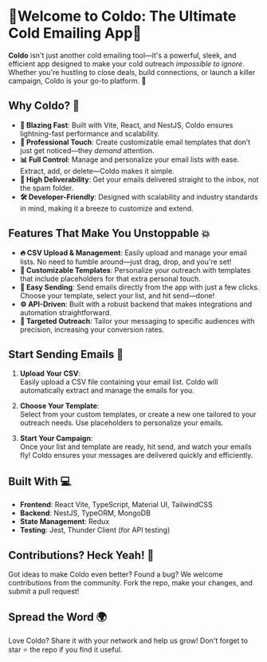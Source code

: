 # 🌟Welcome to Coldo: The Ultimate Cold Emailing App🌟

**Coldo** isn't just another cold emailing tool—it's a powerful, sleek, and efficient app designed to make your cold outreach *impossible to ignore*. Whether you're hustling to close deals, build connections, or launch a killer campaign, Coldo is your go-to platform. 🚀

<!-- ![Coldo Logo](path/to/logo.png) -->

## Why Coldo? 🤔

- **🚀 Blazing Fast**: Built with Vite, React, and NestJS, Coldo ensures lightning-fast performance and scalability.
- **💼 Professional Touch**: Create customizable email templates that don’t just get noticed—they *demand* attention.
- **📊 Full Control**: Manage and personalize your email lists with ease. Extract, add, or delete—Coldo makes it simple.
- **💌 High Deliverability**: Get your emails delivered straight to the inbox, not the spam folder.
- **🛠️ Developer-Friendly**: Designed with scalability and industry standards in mind, making it a breeze to customize and extend.

## Features That Make You Unstoppable 💥

- **🔥 CSV Upload & Management**: Easily upload and manage your email lists. No need to fumble around—just drag, drop, and you're set!
- **🎨 Customizable Templates**: Personalize your outreach with templates that include placeholders for that extra personal touch.
- **📧 Easy Sending**: Send emails directly from the app with just a few clicks. Choose your template, select your list, and hit send—done!
- **⚙️ API-Driven**: Built with a robust backend that makes integrations and automation straightforward.
- **🎯 Targeted Outreach**: Tailor your messaging to specific audiences with precision, increasing your conversion rates.

## Start Sending Emails 💌

1. **Upload Your CSV**:  
   Easily upload a CSV file containing your email list. Coldo will automatically extract and manage the emails for you.

2. **Choose Your Template**:  
   Select from your custom templates, or create a new one tailored to your outreach needs. Use placeholders to personalize your emails.

3. **Start Your Campaign**:  
   Once your list and template are ready, hit send, and watch your emails fly! Coldo ensures your messages are delivered quickly and efficiently.

## Built With 💻

- **Frontend**: React Vite, TypeScript, Material UI, TailwindCSS
- **Backend**: NestJS, TypeORM, MongoDB
- **State Management**: Redux
- **Testing**: Jest, Thunder Client (for API testing)

## Contributions? Heck Yeah! 💪

Got ideas to make Coldo even better? Found a bug? We welcome contributions from the community. Fork the repo, make your changes, and submit a pull request!

## Spread the Word 🌍

Love Coldo? Share it with your network and help us grow! Don't forget to star ⭐ the repo if you find it useful.
